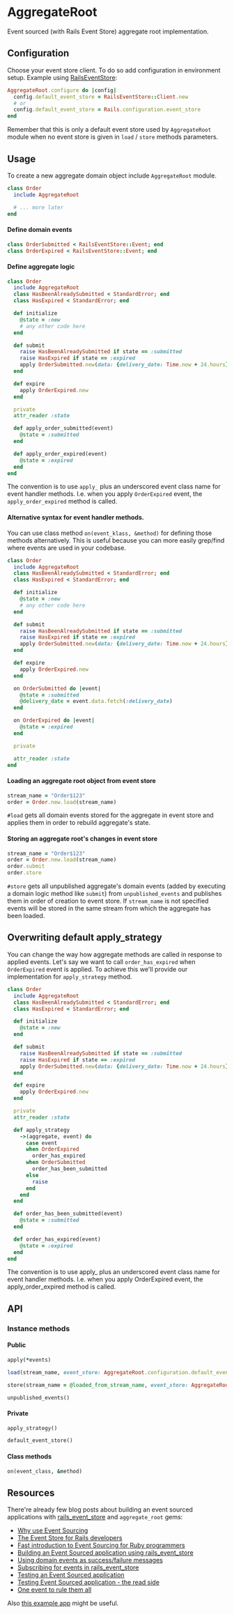 # AggregateRoot

Event sourced (with Rails Event Store) aggregate root implementation.

## Configuration

Choose your event store client. To do so add configuration in environment setup. Example using [RailsEventStore](https://github.com/RailsEventStore/rails_event_store/):

```ruby
AggregateRoot.configure do |config|
  config.default_event_store = RailsEventStore::Client.new
  # or
  config.default_event_store = Rails.configuration.event_store
end
```

Remember that this is only a default event store used by `AggregateRoot` module when no event store is given in `load` / `store` methods parameters.

## Usage

To create a new aggregate domain object include `AggregateRoot` module.

```ruby
class Order
  include AggregateRoot

  # ... more later
end
```

#### Define domain events

```ruby
class OrderSubmitted < RailsEventStore::Event; end
class OrderExpired < RailsEventStore::Event; end
```

#### Define aggregate logic

```ruby
class Order
  include AggregateRoot
  class HasBeenAlreadySubmitted < StandardError; end
  class HasExpired < StandardError; end

  def initialize
    @state = :new
    # any other code here
  end

  def submit
    raise HasBeenAlreadySubmitted if state == :submitted
    raise HasExpired if state == :expired
    apply OrderSubmitted.new(data: {delivery_date: Time.now + 24.hours})
  end

  def expire
    apply OrderExpired.new
  end

  private
  attr_reader :state

  def apply_order_submitted(event)
    @state = :submitted
  end

  def apply_order_expired(event)
    @state = :expired
  end
end
```

The convention is to use `apply_` plus an underscored event class name for event handler methods. I.e. when you apply `OrderExpired` event, the `apply_order_expired` method is called.

#### Alternative syntax for event handler methods.

You can use class method `on(event_klass, &method)` for defining those methods alternatively. This is useful because you can more easily grep/find where events are used in your codebase.

```ruby
class Order
  include AggregateRoot
  class HasBeenAlreadySubmitted < StandardError; end
  class HasExpired < StandardError; end

  def initialize
    @state = :new
    # any other code here
  end

  def submit
    raise HasBeenAlreadySubmitted if state == :submitted
    raise HasExpired if state == :expired
    apply OrderSubmitted.new(data: {delivery_date: Time.now + 24.hours})
  end

  def expire
    apply OrderExpired.new
  end

  on OrderSubmitted do |event|
    @state = :submitted
    @delivery_date = event.data.fetch(:delivery_date)
  end

  on OrderExpired do |event|
    @state = :expired
  end

  private

  attr_reader :state
end
```

#### Loading an aggregate root object from event store

```ruby
stream_name = "Order$123"
order = Order.new.load(stream_name)
```

`#load` gets all domain events stored for the aggregate in event store and applies them in order to rebuild aggregate's state.

#### Storing an aggregate root's changes in event store

```ruby
stream_name = "Order$123"
order = Order.new.load(stream_name)
order.submit
order.store
```

`#store` gets all unpublished aggregate's domain events (added by executing a domain logic method like `submit`) from `unpublished_events` and publishes them in order of creation to event store. If `stream_name` is not specified events will be stored in the same stream from which the aggregate has been loaded.

## Overwriting default apply_strategy

You can change the way how aggregate methods are called in response to applied events. Let's say we want to call `order_has_expired` when `OrderExpired` event is applied. To achieve this we'll provide our implementation for `apply_strategy` method.

```ruby
class Order
  include AggregateRoot
  class HasBeenAlreadySubmitted < StandardError; end
  class HasExpired < StandardError; end

  def initialize
    @state = :new
  end

  def submit
    raise HasBeenAlreadySubmitted if state == :submitted
    raise HasExpired if state == :expired
    apply OrderSubmitted.new(data: {delivery_date: Time.now + 24.hours})
  end

  def expire
    apply OrderExpired.new
  end

  private
  attr_reader :state

  def apply_strategy
    ->(aggregate, event) do
      case event
      when OrderExpired
        order_has_expired
      when OrderSubmitted
        order_has_been_submitted
      else
        raise
      end
    end
  end

  def order_has_been_submitted(event)
    @state = :submitted
  end

  def order_has_expired(event)
    @state = :expired
  end
end

```

The convention is to use apply\_ plus an underscored event class name for event handler methods. I.e. when you apply OrderExpired event, the apply_order_expired method is called.

## API

### Instance methods

#### Public

```ruby
apply(*events)
```

```ruby
load(stream_name, event_store: AggregateRoot.configuration.default_event_store)
```

```ruby
store(stream_name = @loaded_from_stream_name, event_store: AggregateRoot.configuration.default_event_store)
```

```ruby
unpublished_events()
```

#### Private

```ruby
apply_strategy()
```

```ruby
default_event_store()
```

#### Class methods

```ruby
on(event_class, &method)
```

## Resources

There're already few blog posts about building an event sourced applications with [rails_event_store](https://github.com/RailsEventStore/rails_event_store) and `aggregate_root` gems:

- [Why use Event Sourcing](https://blog.arkency.com/2015/03/why-use-event-sourcing/)
- [The Event Store for Rails developers](https://blog.arkency.com/2015/04/the-event-store-for-rails-developers/)
- [Fast introduction to Event Sourcing for Ruby programmers](https://blog.arkency.com/2015/03/fast-introduction-to-event-sourcing-for-ruby-programmers/)
- [Building an Event Sourced application using rails_event_store](https://blog.arkency.com/2015/05/building-an-event-sourced-application-using-rails-event-store/)
- [Using domain events as success/failure messages](https://blog.arkency.com/2015/05/using-domain-events-as-success-slash-failure-messages/)
- [Subscribing for events in rails_event_store](https://blog.arkency.com/2015/06/subscribing-for-events-in-rails-event-store/)
- [Testing an Event Sourced application](https://blog.arkency.com/2015/07/testing-event-sourced-application/)
- [Testing Event Sourced application - the read side](https://blog.arkency.com/2015/09/testing-event-sourced-application-the-read-side/)
- [One event to rule them all](https://blog.arkency.com/2016/01/one-event-to-rule-them-all/)

Also [this example app](https://github.com/mpraglowski/cqrs-es-sample-with-res) might be useful.

